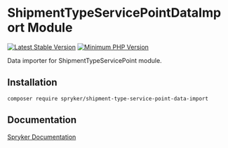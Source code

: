 # ShipmentTypeServicePointDataImport Module
[![Latest Stable Version](https://poser.pugx.org/spryker/shipment-type-service-point-data-import/v/stable.svg)](https://packagist.org/packages/spryker/shipment-type-service-point-data-import)
[![Minimum PHP Version](https://img.shields.io/badge/php-%3E%3D%208.2-8892BF.svg)](https://php.net/)

Data importer for ShipmentTypeServicePoint module.

## Installation

```
composer require spryker/shipment-type-service-point-data-import
```

## Documentation

[Spryker Documentation](https://docs.spryker.com)
